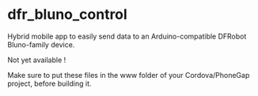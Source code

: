 # dfr_bluno_control
Hybrid mobile app to easily send data to an Arduino-compatible DFRobot Bluno-family device.

Not yet available !

Make sure to put these files in the www folder of your Cordova/PhoneGap project, before building it.
